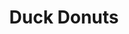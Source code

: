 ---
title: Duck Donuts
lng: -76.9971751
lat: 40.2446163
color: 'var(--breakfast)'
type: breakfast
address: 6230 Carlisle Pike, Hampden Township, PA 17050
rating: 4
tags:
  - donuts
  - bakery
  - coffee
---
